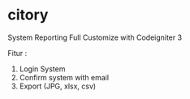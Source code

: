 # citory
System Reporting Full Customize with Codeigniter 3

Fitur :
1. Login System
2. Confirm system with email
3. Export (JPG, xlsx, csv)
